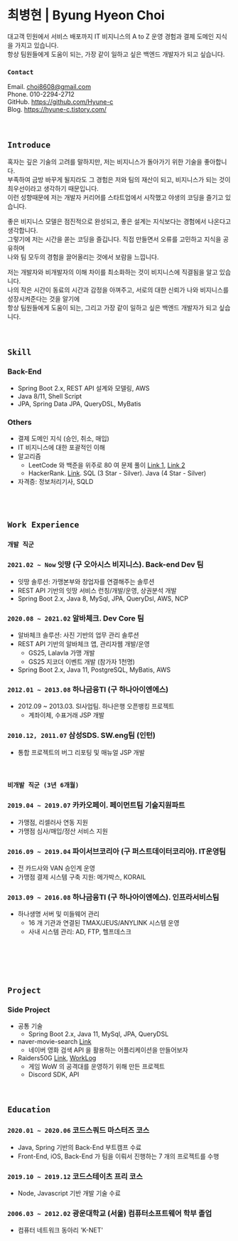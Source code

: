 # 최병현 | Byung Hyeon Choi

대고객 민원에서 서비스 배포까지 IT 비지니스의 A to Z 운영 경험과 결제 도메인 지식을 가지고 있습니다.  
항상 팀원들에게 도움이 되는, 가장 같이 일하고 싶은 백엔드 개발자가 되고 싶습니다.  

### `Contact`

Email. <choi8608@gmail.com>  
Phone. 010-2294-2712  
GitHub. <https://github.com/Hyune-c>  
Blog. <https://hyune-c.tistory.com/>

<br>

## `Introduce`

혹자는 깊은 기술의 고려를 말하지만, 저는 비지니스가 돌아가기 위한 기술을 좋아합니다.  
부족하여 금방 바꾸게 될지라도 그 경험은 저와 팀의 재산이 되고, 비지니스가 되는 것이 최우선이라고 생각하기 때문입니다.  
이런 성향때문에 저는 개발자 커리어를 스타트업에서 시작했고 야생의 코딩을 즐기고 있습니다.  

좋은 비지니스 모델은 점진적으로 완성되고, 좋은 설계는 지식보다는 경험에서 나온다고 생각합니다.  
그렇기에 저는 시간을 쏟는 코딩을 즐깁니다. 직접 만들면서 오류를 고민하고 지식을 공유하며  
나와 팀 모두의 경험을 끌어올리는 것에서 보람을 느낍니다.

저는 개발자와 비개발자의 이해 차이를 최소화하는 것이 비지니스에 직결됨을 알고 있습니다.  
나의 작은 시간이 동료의 시간과 감정을 아껴주고, 서로의 대한 신뢰가 나와 비지니스를 성장시켜준다는 것을 알기에  
항상 팀원들에게 도움이 되는, 그리고 가장 같이 일하고 싶은 백엔드 개발자가 되고 싶습니다.  

<br>

## `Skill`

### Back-End

- Spring Boot 2.x, REST API 설계와 모델링, AWS
- Java 8/11, Shell Script
- JPA, Spring Data JPA, QueryDSL, MyBatis

### Others

- 결제 도메인 지식 (승인, 취소, 매입)
- IT 비지니스에 대한 포괄적인 이해
- 알고리즘
  - LeetCode 와 백준을 위주로 80 여 문제 풀이 [Link 1](https://github.com/Hyune-c/algorithm-legacy), [Link 2](https://github.com/Hyune-c/algorithm)
  - HackerRank. [Link](https://www.hackerrank.com/choi8608). SQL (3 Star - Silver). Java (4 Star - Silver)
- 자격증: 정보처리기사, SQLD

<br>
<br>

## `Work Experience`

### `개발 직군`

### `2021.02 ~ Now` 잇땅 (구 오아시스 비지니스). Back-end Dev 팀

- 잇땅 솔루션: 가맹본부와 창업자를 연결해주는 솔루션
- REST API 기반의 잇땅 서비스 런칭/개발/운영, 상권분석 개발
- Spring Boot 2.x, Java 8, MySql, JPA, QueryDsl, AWS, NCP

### `2020.08 ~ 2021.02` 알바체크. Dev Core 팀

- 알바체크 솔루션: 사진 기반의 업무 관리 솔루션
- REST API 기반의 알바체크 앱, 관리자웹 개발/운영
  - GS25, Lalavla 가맹 개발
  - GS25 지코더 이벤트 개발 (참가자 1천명)
- Spring Boot 2.x, Java 11, PostgreSQL, MyBatis, AWS

### `2012.01 ~ 2013.08` 하나금융TI (구 하나아이엔에스)

- 2012.09 ~ 2013.03. SI사업팀. 하나은행 오픈뱅킹 프로젝트
  - 계좌이체, 수표거래 JSP 개발

### `2010.12, 2011.07` 삼성SDS. SW.eng팀 (인턴)

- 통합 프로젝트의 버그 리포팅 및 매뉴얼 JSP 개발

<br>

### `비개발 직군 (3년 6개월)`

### `2019.04 ~ 2019.07` 카카오페이. 페이먼트팀 기술지원파트

- 가맹점, 리셀러사 연동 지원
- 가맹점 심사/매입/정산 서비스 지원

### `2016.09 ~ 2019.04` 파이서브코리아 (구 퍼스트데이터코리아). IT운영팀

- 전 카드사와 VAN 승인계 운영
- 가맹점 결제 시스템 구축 지원: 메가박스, KORAIL

### `2013.09 ~ 2016.08` 하나금융TI (구 하나아이엔에스). 인프라서비스팀

- 하나생명 서버 및 미들웨어 관리
  - 16 개 기관과 연결된 TMAX/JEUS/ANYLINK 시스템 운영
  - 사내 시스템 관리: AD, FTP, 헬프데스크

<br>
<br>
<br>
<br>

## `Project`

### Side Project

- 공통 기술
  - Spring Boot 2.x, Java 11, MySql, JPA, QueryDSL
- naver-movie-search [Link](https://github.com/Hyune-c/naver-movie-search)
  - 네이버 영화 검색 API 을 활용하는 어플리케이션을 만들어보자
- Raiders50G [Link](https://github.com/Hyune-c/raider50g), [WorkLog](https://github.com/Hyune-c/raider50g/wiki/Work-Log-%234)
  - 게임 WoW 의 공격대를 운영하기 위해 만든 프로젝트
  - Discord SDK, API

<br>

## `Education`

### `2020.01 ~ 2020.06` 코드스쿼드 마스터즈 코스

- Java, Spring 기반의 Back-End 부트캠프 수료
- Front-End, iOS, Back-End 가 팀을 이뤄서 진행하는 7 개의 프로젝트를 수행

### `2019.10 ~ 2019.12` 코드스테이츠 프리 코스

- Node, Javascript 기반 개발 기술 수료

### `2006.03 ~ 2012.02` 광운대학교 (서울) 컴퓨터소프트웨어 학부 졸업

- 컴퓨터 네트워크 동아리 'K-NET'
